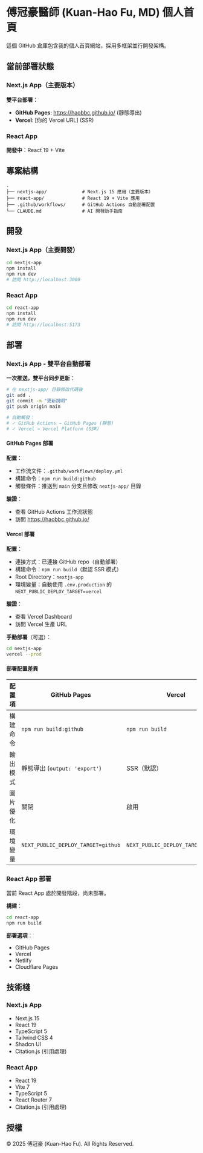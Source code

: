 # 傅冠豪醫師 (Kuan-Hao Fu, MD) 個人首頁

這個 GitHub 倉庫包含我的個人首頁網站，採用多框架並行開發架構。

## 當前部署狀態

### Next.js App（主要版本）

**雙平台部署**：
- **GitHub Pages**: https://haobbc.github.io/ (靜態導出)
- **Vercel**: [你的 Vercel URL] (SSR)

### React App

**開發中**：React 19 + Vite

## 專案結構

```
.
├── nextjs-app/             # Next.js 15 應用（主要版本）
├── react-app/              # React 19 + Vite 應用
├── .github/workflows/      # GitHub Actions 自動部署配置
└── CLAUDE.md               # AI 開發助手指南
```

## 開發

### Next.js App（主要開發）

```bash
cd nextjs-app
npm install
npm run dev
# 訪問 http://localhost:3000
```

### React App

```bash
cd react-app
npm install
npm run dev
# 訪問 http://localhost:5173
```

## 部署

### Next.js App - 雙平台自動部署

**一次推送，雙平台同步更新**：

```bash
# 在 nextjs-app/ 目錄修改代碼後
git add .
git commit -m "更新說明"
git push origin main

# 自動觸發：
# ✓ GitHub Actions → GitHub Pages (靜態)
# ✓ Vercel → Vercel Platform (SSR)
```

#### GitHub Pages 部署

**配置**：
- 工作流文件：`.github/workflows/deploy.yml`
- 構建命令：`npm run build:github`
- 觸發條件：推送到 `main` 分支且修改 `nextjs-app/` 目錄

**驗證**：
- 查看 GitHub Actions 工作流狀態
- 訪問 https://haobbc.github.io/

#### Vercel 部署

**配置**：
- 連接方式：已連接 GitHub repo（自動部署）
- 構建命令：`npm run build`（默認 SSR 模式）
- Root Directory：`nextjs-app`
- 環境變量：自動使用 `.env.production` 的 `NEXT_PUBLIC_DEPLOY_TARGET=vercel`

**驗證**：
- 查看 Vercel Dashboard
- 訪問 Vercel 生產 URL

**手動部署**（可選）：
```bash
cd nextjs-app
vercel --prod
```

#### 部署配置差異

| 配置項 | GitHub Pages | Vercel |
|--------|--------------|--------|
| 構建命令 | `npm run build:github` | `npm run build` |
| 輸出模式 | 靜態導出 (`output: 'export'`) | SSR（默認） |
| 圖片優化 | 關閉 | 啟用 |
| 環境變量 | `NEXT_PUBLIC_DEPLOY_TARGET=github` | `NEXT_PUBLIC_DEPLOY_TARGET=vercel` |

### React App 部署

當前 React App 處於開發階段，尚未部署。

**構建**：
```bash
cd react-app
npm run build
```

**部署選項**：
- GitHub Pages
- Vercel
- Netlify
- Cloudflare Pages

## 技術棧

### Next.js App
- Next.js 15
- React 19
- TypeScript 5
- Tailwind CSS 4
- Shadcn UI
- Citation.js (引用處理)

### React App
- React 19
- Vite 7
- TypeScript 5
- React Router 7
- Citation.js (引用處理)

## 授權

© 2025 傅冠豪 (Kuan-Hao Fu). All Rights Reserved.
